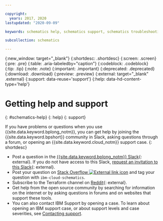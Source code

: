 ```yaml
---

copyright:
  years: 2017, 2020
lastupdated: "2020-09-09"

keywords: schematics help, schematics support, schematics troubleshooting, schematics errors, schematics slack

subcollection: schematics

---
```

{:new_window: target="_blank"}
{:shortdesc: .shortdesc}
{:screen: .screen}
{:pre: .pre}
{:table: .aria-labeledby="caption"}
{:codeblock: .codeblock}
{:tip: .tip}
{:note: .note}
{:important: .important}
{:deprecated: .deprecated}
{:download: .download}
{:preview: .preview}
{:external: target="_blank" .external}
{:support: data-reuse='support'}
{:help: data-hd-content-type='help'}

# Getting help and support
{: #schematics-help}
{: help}
{: support}

If you have problems or questions when you use {{site.data.keyword.bplong_notm}}, you can get help by joining the {{site.data.keyword.bpshort}} community in Slack, asking questions through a forum, or opening an {{site.data.keyword.cloud_notm}} support case.
{: shortdesc}

* Post a question in the [{{site.data.keyword.bplong_notm}} Slack](https://ibm-cloud-schematics.slack.com){: external}. If you do not have access to this Slack, [request an invitation to this Slack](https://cloud.ibm.com/schematics/slack){: external}. 
* Post your question on [Stack Overflow ![External link icon](../icons/launch-glyph.svg "External link icon")](https://stackoverflow.com/search?q=ibm-cloud-infrastructure+terraform)
 and tag your question with `ibm-cloud-schematics`.
* Subscribe to the Terraform channel on [Reddit](https://www.reddit.com/r/Terraform/){: external}.
* Get help from the open source community by searching for information on the internet or by asking questions in forums and on websites that support these tools.
* You can also contact IBM Support by opening a case. To learn about opening an IBM support case, or about support levels and case severities, see [Contacting support](/docs/get-support?topic=get-support-using-avatar). 
